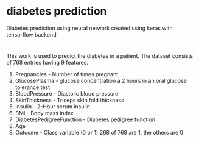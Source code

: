 # diabetes prediction
Diabetes prediction using neural network created using keras with tensorflow backend

#
This work is used to predict the diabetes in a patient. The dataset consists of 768 entries having 9 features.

<ol>
  <li>Pregnancies - Number of times pregnant</li>
    <li>GlucosePlasma - glucose concentration a 2 hours in an oral glucose tolerance test</li>
    <li>BloodPressure - Diastolic blood pressure</li>
    <li>SkinThickness - Triceps skin fold thickness</li>
  <li>Insulin - 2-Hour serum insulin</li>
  <li>BMI - Body mass index</li>
  <li>DiabetesPedigreeFunction - Diabetes pedigree function</li>
  <li>Age</li>
  <li>Outcome - Class variable (0 or 1) 268 of 768 are 1, the others are 0</li>
</ol>


